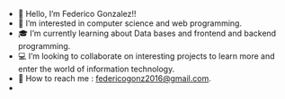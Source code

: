 - 👋 Hello, I’m Federico Gonzalez!!
- 👀 I’m interested in computer science and web programming.
- 🎓 I’m currently learning about Data bases and frontend and backend programming.
- 💻 I’m looking to collaborate on interesting projects to learn more and enter the world of information technology.
- 📮 How to reach me : federicogonz2016@gmail.com.
- 

<!---
FedeGonzalez2016/FedeGonzalez2016 is a ✨ special ✨ repository because its `README.md` (this file) appears on your GitHub profile.
You can click the Preview link to take a look at your changes.
--->
